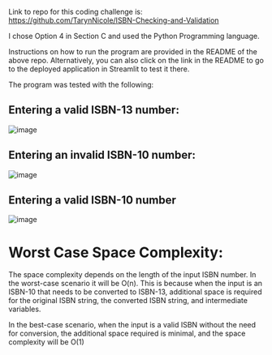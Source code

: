 Link to repo for this coding challenge is: https://github.com/TarynNicole/ISBN-Checking-and-Validation

I chose Option 4 in Section C and used the Python Programming language.

Instructions on how to run the program are provided in the README of the above repo. Alternatively, you can also click on the link in the README to go to the deployed application in Streamlit to test it there.

The program was tested with the following:
## Entering a valid ISBN-13 number:
![image](https://github.com/TarynNicole/ISBN-Checking-and-Validation/assets/70257895/41c33d19-bae6-4c35-b24d-1f2b91f3851c)


## Entering an invalid ISBN-10 number:
![image](https://github.com/TarynNicole/ISBN-Checking-and-Validation/assets/70257895/0106d0b6-e0fd-4b08-a0c7-db86e4fb61e5)

## Entering a valid ISBN-10 number
![image](https://github.com/TarynNicole/ISBN-Checking-and-Validation/assets/70257895/b96f76ca-4750-4dc9-99fe-8c51e518b350)

# Worst Case Space Complexity:

The space complexity depends on the length of the input ISBN number. In the worst-case scenario it will be O(n). This is because when the input is an ISBN-10 that needs to be converted to ISBN-13, additional space is required for the original ISBN string, the converted ISBN string, and intermediate variables. 

In the best-case scenario, when the input is a valid ISBN without the need for conversion, the additional space required is minimal, and the space complexity will be O(1)
